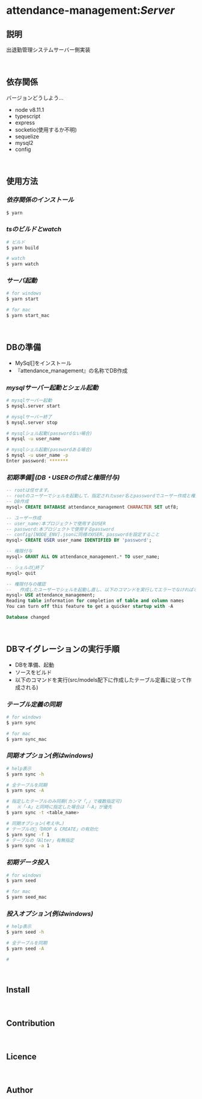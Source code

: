 # attendance-management:*Server*
<!--
  箇条書き「* 〜〜」のあとは一行空ける
-->
## **説明**
出退勤管理システムサーバー側実装

<br/>

## **依存関係**
バージョンどうしよう…
* node v8.11.1
* typescript
* express
* socketio(使用するか不明)
* sequelize
* mysql2
* config

<br/>

## **使用方法**
### *依存関係のインストール*
```sh
$ yarn
```
### *tsのビルドとwatch*
```sh
# ビルド
$ yarn build

# watch
$ yarn watch
```

### *サーバ起動*
```sh
# for windows
$ yarn start

# for mac
$ yarn start_mac
```

<br/>

## **DBの準備**
* MySql[]をインストール
* 『attendance_management』の名称でDB作成

### *mysqlサーバー起動とシェル起動*
```sh
# mysqlサーバー起動
$ mysql.server start

# mysqlサーバー終了
$ mysql.server stop

# mysqlシェル起動(passwordない場合)
$ mysql -u user_name

# mysqlシェル起動(passwordある場合)
$ mysql -u user_name -p
Enter password: *******
```

### *初期準備(DB・USERの作成と権限付与)*
```sql
-- rootは任せます。
-- rootのユーザーでシェルを起動して、指定されたuser名とpasswordでユーザー作成と権限付与
-- DB作成
mysql> CREATE DATABASE attendance_management CHARACTER SET utf8;

-- ユーザー作成
-- user_name:本プロジェクトで使用するUSER
-- password:本プロジェクトで使用するpassword
-- config/[NODE_ENV].jsonに同様のUSER、passwordを設定すること
mysql> CREATE USER user_name IDENTIFIED BY 'password';

-- 権限付与
mysql> GRANT ALL ON attendance_management.* TO user_name;

-- シェルの終了
mysql> quit

-- 権限付与の確認
--   作成したユーザーでシェルを起動し直し、以下のコマンドを実行してエラーでなければオケ
mysql> USE attendance_management;
Reading table information for completion of table and column names
You can turn off this feature to get a quicker startup with -A

Database changed
```

<br/>

## **DBマイグレーションの実行手順**
* DBを準備、起動
* ソースをビルド
* 以下のコマンドを実行(src/models配下に作成したテーブル定義に従って作成される)

### *テーブル定義の同期*
```sh
# for windows
$ yarn sync

# for mac
$ yarn sync_mac
```

### *同期オプション(例はwindows)*
```sh
# help表示
$ yarn sync -h

# 全テーブルを同期
$ yarn sync -A

# 指定したテーブルのみ同期(カンマ「,」で複数指定可)
#   ※「-A」と同時に指定した場合は「-A」が優先
$ yarn sync -t <table_name>

# 同期オプション(考え中…)
# テーブルの「DROP & CREATE」の有効化
$ yarn sync -f 1
# テーブルの「Alter」有無指定
$ yarn sync -a 1
```

### *初期データ投入*
```sh
# for windows
$ yarn seed

# for mac
$ yarn seed_mac
```

### *投入オプション(例はwindows)*
```sh
# help表示
$ yarn seed -h

# 全テーブルを同期
$ yarn seed -A

#
```

<br/>

## **Install**

<br/>

## **Contribution**

<br/>

## **Licence**

<br/>

## **Author**
